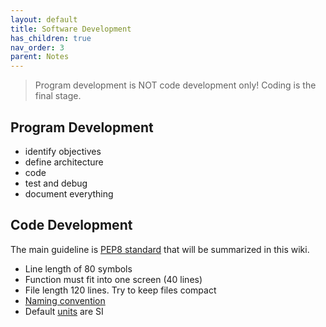 ```yaml
---
layout: default
title: Software Development
has_children: true
nav_order: 3
parent: Notes
---
```


> Program development is NOT code development only! Coding is the final stage.

## Program Development

- identify objectives
- define architecture
- code
- test and debug
- document everything

## Code Development

The main guideline is [PEP8 standard](https://pep8.org/) that will be summarized in this wiki.

- Line length of 80 symbols
- Function must fit into one screen (40 lines)
- File length 120 lines. Try to keep files compact
- [Naming convention](Naming-convention)
- Default [units](Unit-usage) are SI
